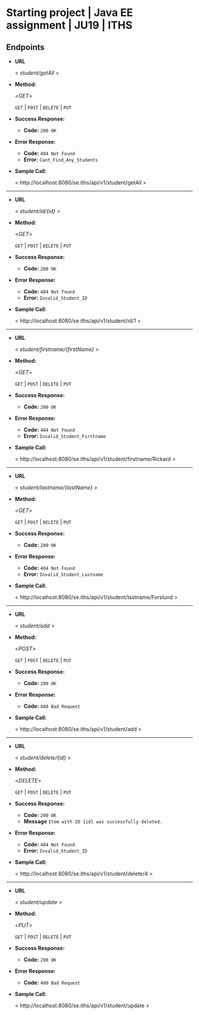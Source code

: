 # Starting project | Java EE assignment | JU19 | ITHS

**Endpoints**
----

* **URL**

  < _student/getAll_ >

* **Method:**
  
  <_GET_>

  `GET` | `POST` | `DELETE` | `PUT`


* **Success Response:**
  
  
  * **Code:** `200 OK`<br />
  
 
* **Error Response:**


  * **Code:** `404 Not Found`<br />
  * **Error:** `Cant_Find_Any_Students`
  

* **Sample Call:**

  < http://localhost:8080/se.iths/api/v1/student/getAll > 

----

* **URL**

  < _student/id/{id}_ >

* **Method:**
  
  <_GET_>

  `GET` | `POST` | `DELETE` | `PUT`


* **Success Response:**
  
  
  * **Code:** `200 OK`<br />
  
 
* **Error Response:**


  * **Code:** `404 Not Found`<br />
  * **Error:** `Invalid_Student_ID`
  

* **Sample Call:**

  < http://localhost:8080/se.iths/api/v1/student/id/1 > 
  
----

* **URL**

  < _student/firstname/{firstName}_ >

* **Method:**
  
  <_GET_>

  `GET` | `POST` | `DELETE` | `PUT`


* **Success Response:**
  
  
  * **Code:** `200 OK`<br />
  
 
* **Error Response:**


  * **Code:** `404 Not Found`<br />
  * **Error:** `Invalid_Student_Firstname`
  

* **Sample Call:**

  < http://localhost:8080/se.iths/api/v1/student/firstname/Rickard > 
  
----

* **URL**

  < _student/lastname/{lastName}_ >

* **Method:**
  
  <_GET_>

  `GET` | `POST` | `DELETE` | `PUT`


* **Success Response:**
  
  
  * **Code:** `200 OK`<br />
  
 
* **Error Response:**


  * **Code:** `404 Not Found`<br />
  * **Error:** `Invalid_Student_Lastname`
  

* **Sample Call:**

  < http://localhost:8080/se.iths/api/v1/student/lastname/Forslund > 
  
----

* **URL**

  < _student/add_ >

* **Method:**
  
  <_POST_>

  `GET` | `POST` | `DELETE` | `PUT`


* **Success Response:**
  
  
  * **Code:** `200 OK`<br />
  
 
* **Error Response:**


  * **Code:** `400 Bad Request`<br />
  

* **Sample Call:**

  < http://localhost:8080/se.iths/api/v1/student/add > 
  
----

* **URL**

  < _student/delete/{id}_ >
  

* **Method:**
  
  <_DELETE_>

  `GET` | `POST` | `DELETE` | `PUT`


* **Success Response:**
  
  
  * **Code:** `200 OK`<br />
  * **Message**  `Item with ID {id} was successfully deleted.`
  
 
* **Error Response:**


  * **Code:** `404 Not Found`<br />
  * **Error:** `Invalid_Student_ID`
  

* **Sample Call:**

  < http://localhost:8080/se.iths/api/v1/student/delete/4 > 
  
----

* **URL**

  < _student/update_ >

* **Method:**
  
  <_PUT_>

  `GET` | `POST` | `DELETE` | `PUT`


* **Success Response:**
  
  
  * **Code:** `200 OK`<br />
  
 
* **Error Response:**


  * **Code:** `400 Bad Request`<br />
  

* **Sample Call:**

  < http://localhost:8080/se.iths/api/v1/student/update > 
